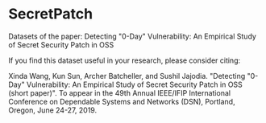 # SecretPatch

Datasets of the paper: Detecting "0-Day" Vulnerability: An Empirical Study of Secret Security Patch in OSS

If you find this dataset useful in your research, please consider citing:

Xinda Wang, Kun Sun, Archer Batcheller, and Sushil Jajodia. "Detecting "0-Day" Vulnerability: An Empirical Study of Secret Security Patch in OSS (short paper)". To appear in the 49th Annual IEEE/IFIP International Conference on Dependable Systems and Networks (DSN), Portland, Oregon, June 24-27, 2019.
